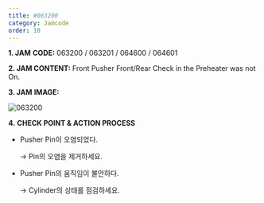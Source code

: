 ```yaml
---
title: #063200
category: Jamcode
order: 10
---
```


**1. JAM** **CODE:** 063200 / 063201 / 064600 / 064601

**2. JAM CONTENT:** Front Pusher Front/Rear Check in the Preheater was not On.

**3. JAM** **IMAGE:**

![063200](https://user-images.githubusercontent.com/85915538/125031505-59820280-e0bf-11eb-8842-6edbe42200d0.png)

**4.** **CHECK POINT & ACTION PROCESS**

* Pusher Pin이 오염되었다.

  → Pin의 오염을 제거하세요.

* Pusher Pin의 움직임이 불안하다.

  → Cylinder의 상태를 점검하세요.
